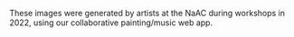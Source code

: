 These images were generated by artists at the NaAC during workshops in 2022, using our collaborative painting/music web app.